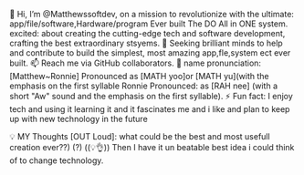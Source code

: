 👋 Hi, I’m @Matthewssoftdev, on a mission to revolutionize with the ultimate: app/file/software,Hardware/program Ever built
The DO All in ONE system. 
  excited:  about creating the  cutting-edge tech and software development, crafting the best extraordinary stsyems.
🤝 Seeking brilliant minds to help and contribute to build the simplest, most amazing app,fle,system ect ever built.
📫 Reach me via GitHub collaborators.
🫥 name pronunciation:[Matthew~Ronnie]  Pronounced as [MATH yoo]or [MATH yu](with the emphasis on the first syllable
Ronnie  Pronounced: as [RAH nee] (with a short "Aw" sound and the emphasis on the first syllable).
⚡ Fun fact: I enjoy tech and using it learning it and it fascinates me and i like and plan to keep up with new technology in the future 

💡  MY Thoughts [OUT Loud]: what could be the best and most usefull creation ever??) (?) ((💡👌)) Then I have it un beatable best idea i could think of to change technology.
